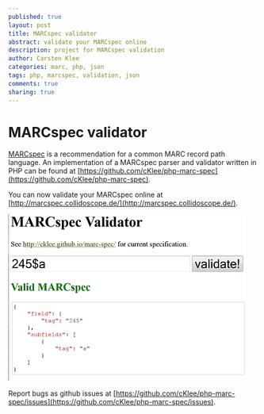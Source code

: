 ```yaml
---
published: true
layout: post
title: MARCspec validator
abstract: validate your MARCspec online
description: project for MARCspec validation
author: Carsten Klee
categories: marc, php, json
tags: php, marcspec, validation, json
comments: true
sharing: true
---
```


# MARCspec validator

[MARCspec](http://cklee.github.io/marc-spec) is a recommendation for a common MARC record path language. An implementation of a MARCspec parser and validator written in PHP can be found at [https://github.com/cKlee/php-marc-spec](https://github.com/cKlee/php-marc-spec).

You can now validate your MARCspec online at [http://marcspec.collidoscope.de/](http://marcspec.collidoscope.de/).

![MARCspec validator screenshot](https://github.com/collidoscope/collidoscope.github.com/blob/master/images/marcspec_validator_screenshot.jpg)

Report bugs as github issues at [https://github.com/cKlee/php-marc-spec/issues](https://github.com/cKlee/php-marc-spec/issues).
